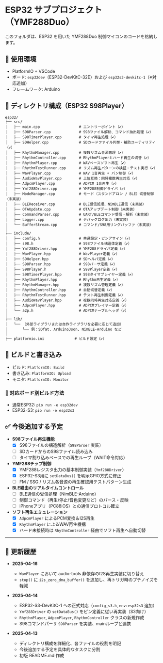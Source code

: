 # ESP32 サブプロジェクト（YMF288Duo）

このフォルダは、ESP32 を用いた YMF288Duo 制御マイコンのコードを格納します。

## 🔧 使用環境

- PlatformIO + VSCode
- ボード: `esp32dev`（ESP32-DevKitC-32E）および `esp32s3-devkitc-1`（※対応追加）
- フレームワーク: Arduino

## 📁 ディレクトリ構成（ESP32 S98Player）

```
esp32/
├── src/
│   ├── main.cpp                  # エントリーポイント（✔）
│   ├── S98Parser.cpp             # S98ファイル解析、コマンド抽出処理（✔）
│   ├── S98TimerPlayer.cpp        # タイマ再生処理（✔）
│   ├── SDHelper.cpp              # SDカードファイル列挙・補助ユーティリティ（✔）
│   ├── RhythmManager.cpp         # 複数リズム音源管理（✔）
│   ├── RhythmController.cpp      # RhythmPlayerとハード再生の切替（✔）
│   ├── RhythmPlayer.cpp          # WAVベースソフト再生（✔）
│   ├── RhythmTestRunner.cpp      # リズム再生パターンの検証・テスト実行（✔）
│   ├── WavPlayer.cpp             # WAV 1音再生 + パン制御（✔）
│   ├── AudioWavPlayer.cpp        # 上位互換：同時複数再生対応（✔）
│   ├── AdpcmPlayer.cpp           # ADPCM 1音再生（✔）
│   ├── Ymf288Driver.cpp          # YMF288制御ドライバ（✔）
│   ├── ModeManager.cpp           # モード（スタンドアロン / BLE）切替制御（未実装）
│   ├── BLEReceiver.cpp           # BLE受信処理、NimBLE通信（未実装）
│   ├── OTAUpdate.cpp             # OTAアップデート制御（未実装）
│   ├── CommandParser.cpp         # UART/BLEコマンド受信・解析（未実装）
│   ├── Logger.cpp                # デバッグログ出力（未実装）
│   └── BufferStream.cpp          # コマンド/S98用リングバッファ（未実装）
│
├── include/
│   ├── config.h                  # 共通設定・ピンアサイン（✔）
│   ├── s98.h                     # S98ファイル構造体定義（✔）
│   ├── Ymf288Driver.hpp          # YMF288ドライバ定義（✔）
│   ├── WavPlayer.hpp             # WavPlayer定義（✔）
│   ├── SDHelper.hpp              # SDヘルパ定義（✔）
│   ├── S98Parser.hpp             # S98パーサ定義（✔）
│   ├── S98Player.h               # S98Player定義（✔）
│   ├── S98TimerPlayer.hpp        # S98タイマプレイヤー定義（✔）
│   ├── RhythmPlayer.hpp          # Rhythm再生定義（✔）
│   ├── RhythmManager.hpp         # 複数リズム管理定義（✔）
│   ├── RhythmController.hpp      # 自動切替定義（✔）
│   ├── RhythmTestRunner.hpp      # テスト再生制御定義（✔）
│   ├── AudioWavPlayer.hpp        # 複数同時再生対応定義（✔）
│   ├── AdpcmPlayer.hpp           # ADPCMプレイヤー定義（✔）
│   └── a2p.h                     # ADPCMテーブルヘッダ（✔）
│
├── lib/
│   └── （外部ライブラリまたは自作ライブラリを必要に応じて追加）
│       └── 例：SDfat, ArduinoJson, NimBLE-Arduino など
│
├── platformio.ini              # ビルド設定（✔）
```

## 🚀 ビルドと書き込み

- ビルド: `PlatformIO: Build`
- 書き込み: `PlatformIO: Upload`
- モニタ: `PlatformIO: Monitor`

### 🔄 対応ボード別ビルド方法

- 通常ESP32: `pio run -e esp32dev`
- ESP32-S3: `pio run -e esp32s3`

## ✅ 今後追加する予定

- **S98ファイル再生機能**
  - [x] S98ファイルの構造解析（`S98Parser` 実装）
  - [ ] SDカードからのS98ファイル読み込み
  - [ ] タイマ割り込みベースでの再生ループ（WAIT命令対応）

- **YMF288チップ制御**
  - [x] YMF288レジスタ出力の基本制御実装（`Ymf288Driver`）
  - [x] ESP32-S3用に `setDataBus()` を明示GPIO方式に修正
  - [ ] FM / SSG / リズム各音源の再生確認用テストパターン生成

- **BLE経由のリアルタイムコントロール**
  - [ ] BLE通信の受信処理（NimBLE-Arduino）
  - [ ] 制御コマンド（再生/停止/音色変更など）のパース・反映
  - [ ] iPhoneアプリ（PC88iOS）との通信プロトコル確立

- **ソフト再生エミュレーション**
  - [x] `AdpcmPlayer` によるPCM変換＆I2S再生
  - [x] `RhythmPlayer` によるWAV再生機構
  - [x] ハード未接続時は `RhythmController` 経由でソフト再生へ自動切替

---

## 📍 更新履歴

- **2025-04-16**
  - `WavPlayer` において audio-tools 非依存のI2S再生実装に切り替え
  - `stop()` に `i2s_zero_dma_buffer()` を追加し、再トリガ時のプチノイズを軽減

- **2025-04-14**
  - ESP32-S3-DevKitC-1 への正式対応（`config_s3.h`, `env:esp32s3` 追加）
  - `Ymf288Driver` の `setDataBus()` をピン定義に従い再実装（S3向け）
  - `RhythmPlayer`, `AdpcmPlayer`, `RhythmController` クラスの新規作成
  - S98コマンドパーサ `S98Parser` を実装、mainループと連携

- **2025-04-13**
  - ディレクトリ構成を詳細化、各ファイルの役割を明記
  - 今後追加する予定を具体的なタスクに分割
  - 初版 README.md 作成
